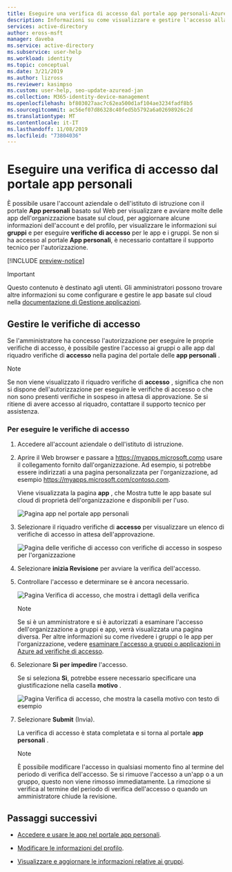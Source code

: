 ```yaml
---
title: Eseguire una verifica di accesso dal portale app personali-Azure AD
description: Informazioni su come visualizzare e gestire l'accesso alla sicurezza per le app e i gruppi dell'organizzazione.
services: active-directory
author: eross-msft
manager: daveba
ms.service: active-directory
ms.subservice: user-help
ms.workload: identity
ms.topic: conceptual
ms.date: 3/21/2019
ms.author: lizross
ms.reviewer: kasimpso
ms.custom: user-help, seo-update-azuread-jan
ms.collection: M365-identity-device-management
ms.openlocfilehash: bf803027aac7c62ea500d1af104ae3234fadf8b5
ms.sourcegitcommit: ac56ef07d86328c40fed5b5792a6a02698926c2d
ms.translationtype: MT
ms.contentlocale: it-IT
ms.lasthandoff: 11/08/2019
ms.locfileid: "73804036"
---
```

# <a name="perform-an-access-review-from-the-my-apps-portal"></a>Eseguire una verifica di accesso dal portale app personali

È possibile usare l'account aziendale o dell'istituto di istruzione con il portale **App personali** basato sul Web per visualizzare e avviare molte delle app dell'organizzazione basate sul cloud, per aggiornare alcune informazioni dell'account e del profilo, per visualizzare le informazioni sui **gruppi** e per eseguire **verifiche di accesso** per le app e i gruppi. Se non si ha accesso al portale **App personali**, è necessario contattare il supporto tecnico per l'autorizzazione.

[!INCLUDE [preview-notice](../../../includes/active-directory-end-user-my-apps-portal.md)]

>[!Important]
>Questo contenuto è destinato agli utenti. Gli amministratori possono trovare altre informazioni su come configurare e gestire le app basate sul cloud nella [documentazione di Gestione applicazioni](https://docs.microsoft.com/azure/active-directory/manage-apps).

## <a name="manage-access-reviews"></a>Gestire le verifiche di accesso

Se l'amministratore ha concesso l'autorizzazione per eseguire le proprie verifiche di accesso, è possibile gestire l'accesso ai gruppi o alle app dal riquadro verifiche di **accesso** nella pagina del portale delle **app personali** .

>[!Note]
>Se non viene visualizzato il riquadro verifiche di **accesso** , significa che non si dispone dell'autorizzazione per eseguire le verifiche di accesso o che non sono presenti verifiche in sospeso in attesa di approvazione. Se si ritiene di avere accesso al riquadro, contattare il supporto tecnico per assistenza.

### <a name="to-perform-your-access-reviews"></a>Per eseguire le verifiche di accesso

1. Accedere all'account aziendale o dell'istituto di istruzione.

2. Aprire il Web browser e passare a https://myapps.microsoft.como usare il collegamento fornito dall'organizzazione. Ad esempio, si potrebbe essere indirizzati a una pagina personalizzata per l'organizzazione, ad esempio https://myapps.microsoft.com/contoso.com.

    Viene visualizzata la pagina **app** , che Mostra tutte le app basate sul cloud di proprietà dell'organizzazione e disponibili per l'uso.

    ![Pagina app nel portale app personali](media/my-apps-portal/my-apps-portal-apps-page-access-review-tile.png)

3. Selezionare il riquadro verifiche di **accesso** per visualizzare un elenco di verifiche di accesso in attesa dell'approvazione.

    ![Pagina delle verifiche di accesso con verifiche di accesso in sospeso per l'organizzazione](media/my-apps-portal/my-apps-portal-access-reviews-page.png)

4. Selezionare **inizia Revisione** per avviare la verifica dell'accesso.

5. Controllare l'accesso e determinare se è ancora necessario.

    ![Pagina Verifica di accesso, che mostra i dettagli della verifica](media/my-apps-portal/my-apps-portal-perform-access-reviews-page.png)

    >[!Note]
    >Se si è un amministratore e si è autorizzati a esaminare l'accesso dell'organizzazione a gruppi e app, verrà visualizzata una pagina diversa. Per altre informazioni su come rivedere i gruppi o le app per l'organizzazione, vedere [esaminare l'accesso a gruppi o applicazioni in Azure ad verifiche di accesso](https://docs.microsoft.com/azure/active-directory/governance/perform-access-review).

6. Selezionare **Sì** **per impedire** l'accesso.

    Se si seleziona **Sì**, potrebbe essere necessario specificare una giustificazione nella casella **motivo** .

    ![Pagina Verifica di accesso, che mostra la casella motivo con testo di esempio](media/my-apps-portal/my-apps-portal-perform-access-reviews-reason-box.png)

7. Selezionare **Submit** (Invia).

    La verifica di accesso è stata completata e si torna al portale **app personali** .

    >[!Note]
    >È possibile modificare l'accesso in qualsiasi momento fino al termine del periodo di verifica dell'accesso. Se si rimuove l'accesso a un'app o a un gruppo, questo non viene rimosso immediatamente. La rimozione si verifica al termine del periodo di verifica dell'accesso o quando un amministratore chiude la revisione.

## <a name="next-steps"></a>Passaggi successivi

- [Accedere e usare le app nel portale app personali](my-apps-portal-end-user-access.md).

- [Modificare le informazioni del profilo](my-apps-portal-end-user-update-profile.md).

- [Visualizzare e aggiornare le informazioni relative ai gruppi](my-apps-portal-end-user-groups.md).
